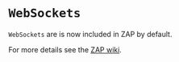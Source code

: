 # `WebSockets` #

`WebSockets` are is now included in ZAP by default.

For more details see the [ZAP wiki](http://code.google.com/p/zaproxy/wiki/HelpAddonsWebsocketIntroduction).
